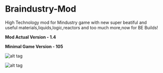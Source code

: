 # Braindustry-Mod
High Technology mod for Mindustry game with new super beatiful and useful materials,liquids,logic,reactors and too much more,now for BE Builds!

**Mod Actual Version - 1.4**

**Minimal Game Version - 105**

![alt tag](https://sun9-50.userapi.com/impf/i5pjHL2E88aWpa3u7TRYsfwSUZVVreyU_9Vgbg/we1a267KMk0.jpg?size=1280x720&quality=96&sign=e922df45cfdc6b35db7a23f06da1000b "Screenshot")​

![alt tag](https://sun9-10.userapi.com/impf/rrB9f2rxxUsfMQsPTXTAwGGnOup_KSita-zevw/1j2nsTCfKh8.jpg?size=1280x720&quality=96&sign=2ee8929fc5e46749df601622d1dfc048 "Screenshot")​
